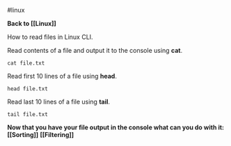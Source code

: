 #linux 

**Back to [[Linux]]**

How to read files in Linux CLI.

Read contents of a file and output it to the console using **cat**.
```shell
cat file.txt
```

Read first 10 lines of a file using **head**.
```shell
head file.txt
```

Read last 10 lines of a file using **tail**.
```shell
tail file.txt
```

**Now that you have your file output in the console what can you do with it:**
**[[Sorting]]**
**[[Filtering]]**

